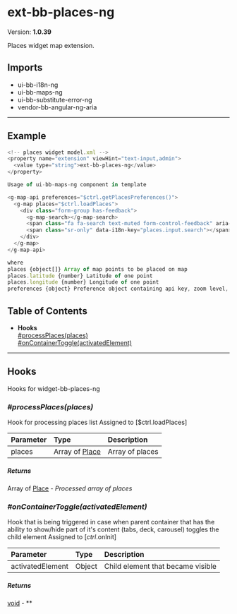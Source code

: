 # ext-bb-places-ng


Version: **1.0.39**

Places widget map extension.

## Imports

* ui-bb-i18n-ng
* ui-bb-maps-ng
* ui-bb-substitute-error-ng
* vendor-bb-angular-ng-aria

---

## Example

```javascript
<!-- places widget model.xml -->
<property name="extension" viewHint="text-input,admin">
  <value type="string">ext-bb-places-ng</value>
</property>

Usage of ui-bb-maps-ng component in template

<g-map-api preferences="$ctrl.getPlacesPreferences()">
  <g-map places="$ctrl.loadPlaces">
    <div class="form-group has-feedback">
      <g-map-search></g-map-search>
      <span class="fa fa-search text-muted form-control-feedback" aria-hidden="true"></span>
      <span class="sr-only" data-i18n-key="places.input.search"></span>
    </div>
  </g-map>
</g-map-api>

where
places {object[]} Array of map points to be placed on map
places.latitude {number} Latitude of one point
places.longitude {number} Longitude of one point
preferences {object} Preference object containing api key, zoom level, etc.
```

## Table of Contents
- **Hooks**<br/>    <a href="#Hooks_processPlaces">#processPlaces(places)</a><br/>    <a href="#Hooks_onContainerToggle">#onContainerToggle(activatedElement)</a><br/>

---

## Hooks

Hooks for widget-bb-places-ng

### <a name="Hooks_processPlaces"></a>*#processPlaces(places)*

Hook for processing places list
Assigned to [$ctrl.loadPlaces]

| Parameter | Type | Description |
| :-- | :-- | :-- |
| places | Array of [Place](#Place) | Array of places |

##### Returns

Array of [Place](#Place) - *Processed array of places*

### <a name="Hooks_onContainerToggle"></a>*#onContainerToggle(activatedElement)*

Hook that is being triggered in case when parent container
that has the ability to show/hide part of it's content (tabs, deck, carousel)
toggles the child element
Assigned to [$ctrl.$onInit]

| Parameter | Type | Description |
| :-- | :-- | :-- |
| activatedElement | Object | Child element that became visible |

##### Returns

[void](#void) - **
